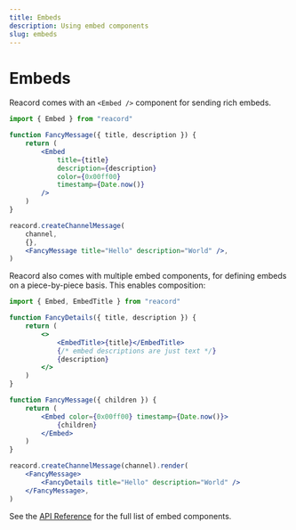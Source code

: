 ```yaml
---
title: Embeds
description: Using embed components
slug: embeds
---
```


# Embeds

Reacord comes with an `<Embed />` component for sending rich embeds.

```jsx
import { Embed } from "reacord"

function FancyMessage({ title, description }) {
	return (
		<Embed
			title={title}
			description={description}
			color={0x00ff00}
			timestamp={Date.now()}
		/>
	)
}
```

```jsx
reacord.createChannelMessage(
	channel,
	{},
	<FancyMessage title="Hello" description="World" />,
)
```

Reacord also comes with multiple embed components, for defining embeds on a piece-by-piece basis. This enables composition:

```jsx
import { Embed, EmbedTitle } from "reacord"

function FancyDetails({ title, description }) {
	return (
		<>
			<EmbedTitle>{title}</EmbedTitle>
			{/* embed descriptions are just text */}
			{description}
		</>
	)
}

function FancyMessage({ children }) {
	return (
		<Embed color={0x00ff00} timestamp={Date.now()}>
			{children}
		</Embed>
	)
}
```

```jsx
reacord.createChannelMessage(channel).render(
	<FancyMessage>
		<FancyDetails title="Hello" description="World" />
	</FancyMessage>,
)
```

See the [API Reference](/api/index.html#EmbedAuthorProps) for the full list of embed components.
